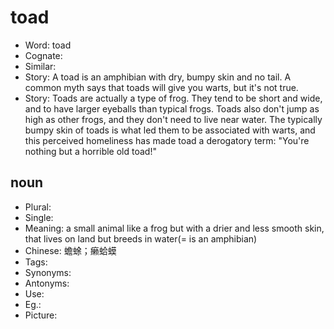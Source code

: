 # toad

- Word: toad
- Cognate: 
- Similar: 
- Story: A toad is an amphibian with dry, bumpy skin and no tail. A common myth says that toads will give you warts, but it's not true.
- Story: Toads are actually a type of frog. They tend to be short and wide, and to have larger eyeballs than typical frogs. Toads also don't jump as high as other frogs, and they don't need to live near water. The typically bumpy skin of toads is what led them to be associated with warts, and this perceived homeliness has made toad a derogatory term: "You're nothing but a horrible old toad!"

## noun

- Plural: 
- Single: 
- Meaning: a small animal like a frog but with a drier and less smooth skin, that lives on land but breeds in water(= is an amphibian)
- Chinese: 蟾蜍；癞蛤蟆
- Tags: 
- Synonyms: 
- Antonyms: 
- Use: 
- Eg.: 
- Picture: 

